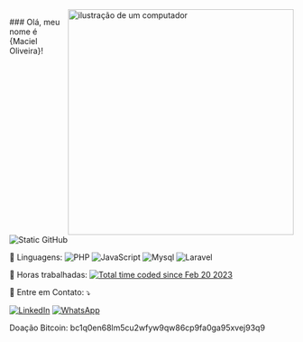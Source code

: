 <img src="https://raw.githubusercontent.com/MicaelliMedeiros/micaellimedeiros/master/image/computer-illustration.png" alt="ilustração de um computador" min-width="400px" max-width="400px" width="400px" align="right">

<p align="left"> 
     ### Olá, meu nome é {Maciel Oliveira}!

<img src="https://img.shields.io/static/v1?label=Overview&message=Maciel Oliveira&color=f8efd4&style=for-the-badge&logo=GitHub" alt="Static GitHub">

   <!-- <img align='right' src="https://github-readme-stats.vercel.app/api?username=elitymaciel&show_icons=true&title_color=783c00&text_color=af552e&icon_color=783c00&bg_color=f8efd4&cache_seconds=2300" alt="ilustração do status do github"> -->

 <p align="left">
  🦄 Linguagens: <img src="https://img.shields.io/badge/php-%5E8.2-blue.svg?style=flat-square&logoColor=white&link=https://www.php.net/" alt="PHP"/> 
  <img src="https://shields.io/badge/JavaScript-blue?logo=JavaScript&logoColor=white&style=flat-square" alt="JavaScript"/> 
  <img src="https://shields.io/badge/MySQL-lightgrey?logo=mysql&style=plastic&logoColor=white&labelColor=blue" alt="Mysql"/> 
  <img src="https://img.shields.io/badge/Laravel-%5EF8.X-FF2D20.svg?style=flat-square&logo=laravel&logoColor=white" alt="Laravel"/> 
 </p>

<p align="left">
  💼 Horas trabalhadas: <a href="https://wakatime.com/@a846156c-0d3d-4698-b445-49b9088e8fc9"><img src="https://wakatime.com/badge/user/a846156c-0d3d-4698-b445-49b9088e8fc9.svg" alt="Total time coded since Feb 20 2023" /></a>
</p>

<p align="left">
  💌 Entre em Contato: ⤵️
</p>

<p align="left">
  <a href="#" title="LinkedIn">
  <img src="https://img.shields.io/badge/-Linkedin-0e76a8?style=flat-square&logo=Linkedin&logoColor=white&link=www.linkedin.com/in/maciel-da-cruz-oliveira-040202153" alt="LinkedIn"/></a>
  <a href="#" title="WhatsApp">
  <img src="https://img.shields.io/badge/-WhatsApp-25d366?style=flat-square&labelColor=25d366&logo=whatsapp&logoColor=white&link=[API-DO-SEU-WHATSAPP](https://api.whatsapp.com/send?phone=+5594984110714&text=Ol%C3%A1,%20peguei%20seu%20Numero%20no%20github.)" alt="WhatsApp"/></a>
</p>
<p>
     Doação Bitcoin: 
     bc1q0en68lm5cu2wfyw9qw86cp9fa0ga95xvej93q9
</p>
